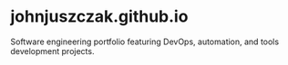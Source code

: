 # johnjuszczak.github.io
Software engineering portfolio featuring DevOps, automation, and tools development projects.
